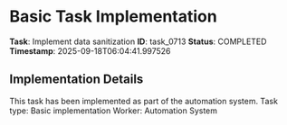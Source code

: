# Basic Task Implementation

**Task**: Implement data sanitization
**ID**: task_0713
**Status**: COMPLETED
**Timestamp**: 2025-09-18T06:04:41.997526

## Implementation Details

This task has been implemented as part of the automation system.
Task type: Basic implementation
Worker: Automation System
